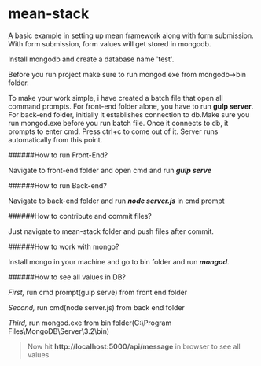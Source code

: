# mean-stack
A basic example in setting up mean framework along with form submission. With form submission, form values will get stored in mongodb.

Install mongodb and create a database name 'test'.

Before you run project make sure to run mongod.exe from mongodb->bin folder.

To make your work simple, i have created a batch file that open all command prompts.
For front-end folder alone, you have to run **gulp server**.
For back-end folder, initially it establishes connection to db.Make sure you run mongod.exe before you run batch file. Once it connects to db, it prompts to enter cmd. Press ctrl+c to come out of it. Server runs automatically from this point.

######How to run Front-End?

Navigate to front-end folder and open cmd and run **_gulp serve_**

######How to run Back-end?

Navigate to back-end folder and run **_node server.js_** in cmd prompt

######How to contribute and commit files?

Just navigate to mean-stack folder and push files after commit.

######How to work with mongo?

Install mongo in your machine and go to bin folder and run **_mongod_**.

######How to see all values in DB?

_First,_ run cmd prompt(gulp serve) from front end folder

_Second,_ run cmd(node server.js) from back end folder

_Third,_ run mongod.exe from bin folder(C:\Program Files\MongoDB\Server\3.2\bin)

> Now hit **http://localhost:5000/api/message** in browser to see all values